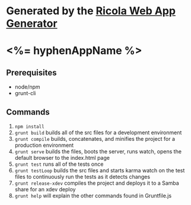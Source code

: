 # Generated by the [Ricola Web App Generator][generator]
# <%= hyphenAppName %>

## Prerequisites
* node/npm
* grunt-cli

## Commands
1. `npm install`
1. `grunt build` builds all of the src files for a development environment
1. `grunt compile` builds, concatenates, and minifies the project for a production environment
1. `grunt serve` builds the files, boots the server, runs watch, opens the default browser to the index.html page
1. `grunt test` runs all of the tests once
1. `grunt testLoop` builds the src files and starts karma watch on the test files to continuously run the tests as it detects changes
1. `grunt release-xdev` compiles the project and deploys it to a Samba share for an xdev deploy
1. `grunt help` will explain the other commands found in Gruntfile.js

[generator]: http://git-dev.uit.tla.uprr.com:9080/user-experience/generator-ricola-webapp/
